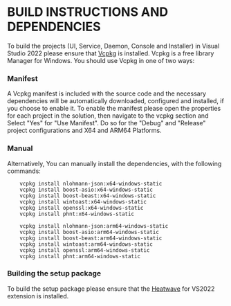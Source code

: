 # BUILD INSTRUCTIONS AND DEPENDENCIES
To build the projects (UI, Service, Daemon, Console and Installer) in Visual Studio 2022 please ensure that [Vcpkg](https://github.com/microsoft/vcpkg) is installed. Vcpkg is a free library Manager for Windows. You should use Vcpkg in one of two ways:

### Manifest
A Vcpkg manifest is included with the source code and the necessary dependencies will be automatically downloaded, configured and installed, if you choose to enable it. To enable the manifest please open the properties for each project in the solution, then 
navigate to the vcpkg section and Select "Yes" for "Use Manifest". Do so for the "Debug" and "Release" project configurations and X64 and ARM64 Platforms.

### Manual
Alternatively, You can manually install the dependencies, with the following commands:

		vcpkg install nlohmann-json:x64-windows-static
		vcpkg install boost-asio:x64-windows-static
		vcpkg install boost-beast:x64-windows-static
		vcpkg install wintoast:x64-windows-static
		vcpkg install openssl:x64-windows-static
  		vcpkg install phnt:x64-windows-static
    
  		vcpkg install nlohmann-json:arm64-windows-static
		vcpkg install boost-asio:arm64-windows-static
		vcpkg install boost-beast:arm64-windows-static
		vcpkg install wintoast:arm64-windows-static
		vcpkg install openssl:arm64-windows-static
  		vcpkg install phnt:arm64-windows-static

### Building the setup package
To build the setup package please ensure that the [Heatwave](https://www.firegiant.com/docs/heatwave/) for VS2022 extension is installed.
